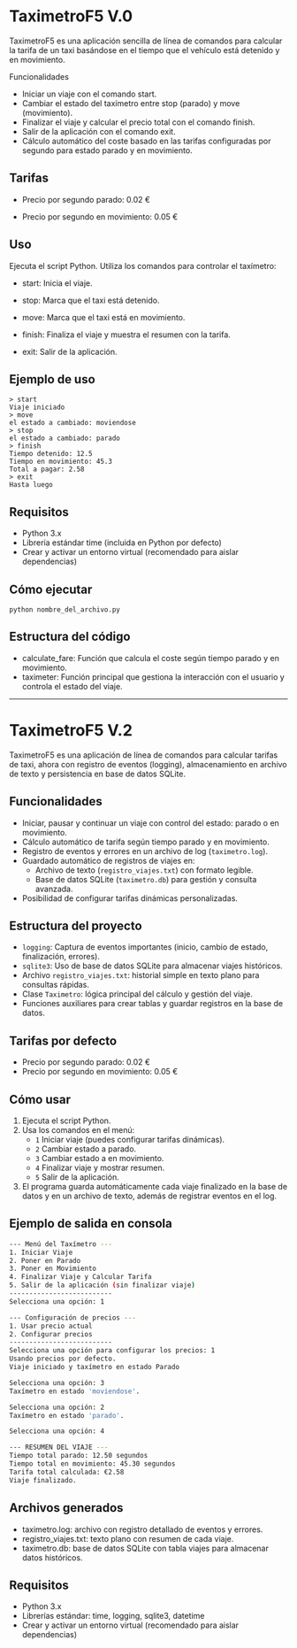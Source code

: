 # TaximetroF5 V.0

TaximetroF5 es una aplicación sencilla de línea de comandos para calcular la tarifa de un taxi basándose en el tiempo que el vehículo está detenido y en movimiento.

Funcionalidades

- Iniciar un viaje con el comando start.
- Cambiar el estado del taxímetro entre stop (parado) y move (movimiento).
- Finalizar el viaje y calcular el precio total con el comando finish.
- Salir de la aplicación con el comando exit.
- Cálculo automático del coste basado en las tarifas configuradas por segundo para estado parado y en movimiento.

## Tarifas

- Precio por segundo parado: 0.02 €

- Precio por segundo en movimiento: 0.05 €

## Uso

Ejecuta el script Python.
Utiliza los comandos para controlar el taxímetro:

- start: Inicia el viaje.

- stop: Marca que el taxi está detenido.

- move: Marca que el taxi está en movimiento.

- finish: Finaliza el viaje y muestra el resumen con la tarifa.

- exit: Salir de la aplicación.

## Ejemplo de uso
```
> start
Viaje iniciado
> move
el estado a cambiado: moviendose
> stop
el estado a cambiado: parado
> finish
Tiempo detenido: 12.5
Tiempo en movimiento: 45.3
Total a pagar: 2.58
> exit
Hasta luego
```


## Requisitos

- Python 3.x
- Librería estándar time (incluida en Python por defecto)
- Crear y activar un entorno virtual (recomendado para aislar dependencias)

## Cómo ejecutar
```
python nombre_del_archivo.py
```
## Estructura del código

- calculate_fare: Función que calcula el coste según tiempo parado y en movimiento.
- taximeter: Función principal que gestiona la interacción con el usuario y controla el estado del viaje.

---

# TaximetroF5 V.2

TaximetroF5 es una aplicación de línea de comandos para calcular tarifas de taxi, ahora con registro de eventos (logging), almacenamiento en archivo de texto y persistencia en base de datos SQLite.

## Funcionalidades

- Iniciar, pausar y continuar un viaje con control del estado: parado o en movimiento.
- Cálculo automático de tarifa según tiempo parado y en movimiento.
- Registro de eventos y errores en un archivo de log (`taximetro.log`).
- Guardado automático de registros de viajes en:
  - Archivo de texto (`registro_viajes.txt`) con formato legible.
  - Base de datos SQLite (`taximetro.db`) para gestión y consulta avanzada.
- Posibilidad de configurar tarifas dinámicas personalizadas.


## Estructura del proyecto

- `logging`: Captura de eventos importantes (inicio, cambio de estado, finalización, errores).
- `sqlite3`: Uso de base de datos SQLite para almacenar viajes históricos.
- Archivo `registro_viajes.txt`: historial simple en texto plano para consultas rápidas.
- Clase `Taximetro`: lógica principal del cálculo y gestión del viaje.
- Funciones auxiliares para crear tablas y guardar registros en la base de datos.


## Tarifas por defecto

- Precio por segundo parado: 0.02 €
- Precio por segundo en movimiento: 0.05 €


## Cómo usar

1. Ejecuta el script Python.
2. Usa los comandos en el menú:
   - `1` Iniciar viaje (puedes configurar tarifas dinámicas).
   - `2` Cambiar estado a parado.
   - `3` Cambiar estado a en movimiento.
   - `4` Finalizar viaje y mostrar resumen.
   - `5` Salir de la aplicación.
3. El programa guarda automáticamente cada viaje finalizado en la base de datos y en un archivo de texto, además de registrar eventos en el log.

## Ejemplo de salida en consola

```bash
--- Menú del Taxímetro ---
1. Iniciar Viaje
2. Poner en Parado
3. Poner en Movimiento
4. Finalizar Viaje y Calcular Tarifa
5. Salir de la aplicación (sin finalizar viaje)
--------------------------
Selecciona una opción: 1

--- Configuración de precios ---
1. Usar precio actual
2. Configurar precios
--------------------------
Selecciona una opción para configurar los precios: 1
Usando precios por defecto.
Viaje iniciado y taxímetro en estado Parado

Selecciona una opción: 3
Taxímetro en estado 'moviendose'.

Selecciona una opción: 2
Taxímetro en estado 'parado'.

Selecciona una opción: 4

--- RESUMEN DEL VIAJE ---
Tiempo total parado: 12.50 segundos
Tiempo total en movimiento: 45.30 segundos
Tarifa total calculada: €2.58
Viaje finalizado.
```
## Archivos generados

- taximetro.log: archivo con registro detallado de eventos y errores.
- registro_viajes.txt: texto plano con resumen de cada viaje.
- taximetro.db: base de datos SQLite con tabla viajes para almacenar datos históricos.

## Requisitos

- Python 3.x
- Librerías estándar: time, logging, sqlite3, datetime
- Crear y activar un entorno virtual (recomendado para aislar dependencias)
